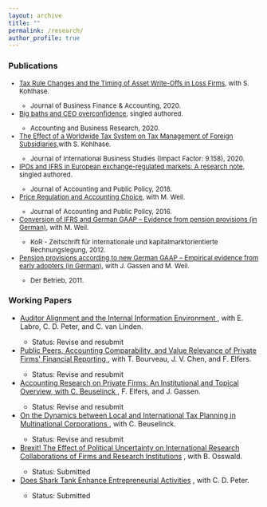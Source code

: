 ```yaml
---
layout: archive
title: ""
permalink: /research/
author_profile: true
---
```

<h3> Publications </h3>

<font size="2.5"> 
 <ul>
  <li>  <a href="https://onlinelibrary.wiley.com/doi/10.1111/jbfa.12502" target="_blank">Tax Rule Changes and the Timing of Asset Write-Offs in Loss Firms</a>, with S. Kohlhase.   </li>
       <ul>  <li> Journal of Business Finance & Accounting, 2020.  </li> </ul> 
  <li>  <a href="https://www.tandfonline.com/doi/full/10.1080/00014788.2020.1783634" target="_blank">Big baths and CEO overconfidence</a>, singled authored. </li>
       <ul>  <li>  Accounting and Business Research, 2020.  </li> </ul> 
 <li>  <a href="https://link.springer.com/article/10.1057/s41267-019-00287-9" target="_blank">The Effect of a Worldwide Tax System on Tax Management of Foreign Subsidiaries</a>,with S. Kohlhase.  </li>
        <ul>  <li> Journal of International Business Studies (Impact Factor: 9.158), 2020. </li> </ul> 
  <li>   <a href="https://www.sciencedirect.com/science/article/pii/S027842541830187X" target="_blank">IPOs and IFRS in European exchange-regulated markets: A research note</a>, singled authored. </li>
         <ul>  <li> Journal of Accounting and Public Policy, 2018. </li> </ul> 
 <li>  <a href="https://research.owlit.de/document/6ed42696-ea1c-3217-826f-c08e2ffa016d" target="_blank">Price Regulation and Accounting Choice</a>, with M. Weil.   </li>
         <ul>  <li> Journal of Accounting and Public Policy, 2016. </li> </ul> 
 <li>  <a href="https://research.owlit.de/document/6ed42696-ea1c-3217-826f-c08e2ffa016d" target="_blank">Conversion of IFRS and German GAAP – Evidence from pension provisions (in German)</a>, with M. Weil.   </li>
         <ul>  <li> KoR - Zeitschrift für internationale und kapitalmarktorientierte Rechnungslegung, 2012. </li> </ul> 
 <li>  <a href="https://kor-ifrs.owlit.de/document/zeitschriften/der-betrieb/2011/heft-19/betriebswirtschaft/aufsatze/pensionsruckstellungen-nach-dem-bilmog---erst/MLX_974f" target="_blank"> Pension provisions according to new German GAAP – Empirical evidence from early adopters (in German)</a>, with J. Gassen and M. Weil. </li>   
         <ul>  <li> Der Betrieb, 2011. </li> </ul> 
</ul> 
</font> 
 
<h3> Working Papers </h3>

<ul>
<li>  <a href= "https://papers.ssrn.com/sol3/papers.cfm?abstract_id=3370953" target="_blank"> Auditor Alignment and the Internal Information Environment </a>,  with E. Labro, C. D. Peter, and C. van Linden. </li>
  <ul>  <li> Status: Revise and resubmit </li> </ul> 
<li>  <a href= "https://papers.ssrn.com/sol3/papers.cfm?abstract_id=3576389" target="_blank"> Public Peers, Accounting Comparability, and Value Relevance of Private Firms' Financial Reporting </a>, with T. Bourveau, J. V. Chen, and F. Elfers. </li>
  <ul>  <li> Status: Revise and resubmit </li> </ul> 
<li>  <a href= "https://papers.ssrn.com/sol3/papers.cfm?abstract_id=3496543" target="_blank"> Accounting Research on Private Firms: An Institutional and Topical Overview, with C. Beuselinck </a>, F. Elfers, and J. Gassen. </li>
  <ul>  <li> Status: Revise and resubmit </li> </ul> 
<li>  <a href= "https://papers.ssrn.com/sol3/papers.cfm?abstract_id=3108489" target="_blank"> On the Dynamics between Local and International Tax Planning in Multinational Corporations </a>, with C. Beuselinck. </li>
  <ul>  <li> Status: Revise and resubmit </li> </ul> 
<li>  <a href= "https://papers.ssrn.com/sol3/papers.cfm?abstract_id=3703590" target="_blank"> Brexit! The Effect of Political Uncertainty on International Research Collaborations of Firms and Research Institutions</a> , with B. Osswald. </li>
  <ul>  <li> Status: Submitted </li> </ul> 
<li>  <a href= "https://papers.ssrn.com/sol3/papers.cfm?abstract_id=3657391" target="_blank"> Does Shark Tank Enhance Entrepreneurial Activities</a> , with C. D. Peter.  </li>
  <ul>  <li> Status: Submitted </li> </ul> 

